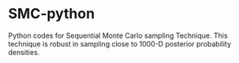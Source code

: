 # SMC-python
Python codes for Sequential Monte Carlo sampling Technique. This technique is robust in sampling close to 1000-D posterior probability densities.  
